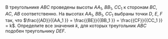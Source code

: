 В треугольнике $ABC$ проведены высоты $AA_1$, $BB_1$, $CC_1$ к сторонам $BC$, $AC$, $AB$ соответственно. На высотах $AA_1$, $BB_1$, $CC_1$ выбраны точки $D$, $E$, $F$ так, что  $\frac{{AD}}{{AA_1 }} = \frac{{BE}}{{BB_1 }} = \frac{{CF}}{{CC_1 }} = k$. Определите все значения $k$, для которых треугольник $ABC$ подобен треугольнику $DEF$.